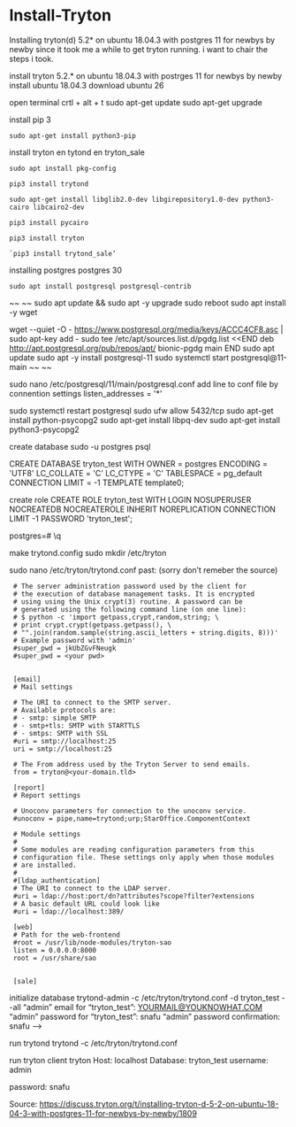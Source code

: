 # Install-Tryton
Installing tryton(d) 5.2* on ubuntu 18.04.3 with postgres 11 for newbys by newby
since it took me a while to get tryton running. i want to chair the steps i took.

install tryton 5.2.* on ubuntu 18.04.3 with postrges 11 for newbys by newby
install ubuntu 18.04.3
download ubuntu 26

open terminal
crtl + alt + t
sudo apt-get update
sudo apt-get upgrade

install pip 3
```
sudo apt-get install python3-pip
```
install tryton en tytond en tryton_sale

```
sudo apt install pkg-config
```

```
pip3 install trytond
```
```
sudo apt-get install libglib2.0-dev libgirepository1.0-dev python3-cairo libcairo2-dev
```
```
pip3 install pycairo
```
```
pip3 install tryton
```
```
`pip3 install trytond_sale’
```
installing postgres
postgres 30
```
sudo apt install postgresql postgresql-contrib
```
~~ ~~
sudo apt update && sudo apt -y upgrade
sudo reboot
sudo apt install -y wget

wget --quiet -O - https://www.postgresql.org/media/keys/ACCC4CF8.asc | sudo apt-key add -
sudo tee /etc/apt/sources.list.d/pgdg.list <<END deb http://apt.postgresql.org/pub/repos/apt/ bionic-pgdg main END
sudo apt update
sudo apt -y install postgresql-11
sudo systemctl start postgresql@11-main
~~ ~~

sudo nano /etc/postgresql/11/main/postgresql.conf
add line to conf file by connention settings
listen_addresses = '*'

sudo systemctl restart postgresql
sudo ufw allow 5432/tcp
sudo apt-get install python-psycopg2
sudo apt-get install libpq-dev
sudo apt-get install python3-psycopg2

create database
sudo -u postgres psql

CREATE DATABASE tryton_test WITH OWNER = postgres ENCODING = 'UTF8' LC_COLLATE = 'C' LC_CTYPE = 'C' TABLESPACE = pg_default CONNECTION LIMIT = -1 TEMPLATE template0;

create role
CREATE ROLE tryton_test WITH LOGIN NOSUPERUSER NOCREATEDB NOCREATEROLE INHERIT NOREPLICATION CONNECTION LIMIT -1 PASSWORD 'tryton_test';

postgres=# \q

make trytond.config
sudo mkdir /etc/tryton

sudo nano /etc/tryton/trytond.conf
past: (sorry don’t remeber the source)

```
 # The server administration password used by the client for
 # the execution of database management tasks. It is encrypted
 # using using the Unix crypt(3) routine. A password can be
 # generated using the following command line (on one line):
 # $ python -c 'import getpass,crypt,random,string; \
 # print crypt.crypt(getpass.getpass(), \
 # "".join(random.sample(string.ascii_letters + string.digits, 8)))'
 # Example password with 'admin'
 #super_pwd = jkUbZGvFNeugk
 #super_pwd = <your pwd>


 [email]
 # Mail settings

 # The URI to connect to the SMTP server.
 # Available protocols are:
 # - smtp: simple SMTP
 # - smtp+tls: SMTP with STARTTLS
 # - smtps: SMTP with SSL
 #uri = smtp://localhost:25
 uri = smtp://localhost:25

 # The From address used by the Tryton Server to send emails.
 from = tryton@<your-domain.tld>

 [report]
 # Report settings

 # Unoconv parameters for connection to the unoconv service.
 #unoconv = pipe,name=trytond;urp;StarOffice.ComponentContext

 # Module settings
 #
 # Some modules are reading configuration parameters from this
 # configuration file. These settings only apply when those modules
 # are installed.
 #
 #[ldap_authentication]
 # The URI to connect to the LDAP server.
 #uri = ldap://host:port/dn?attributes?scope?filter?extensions
 # A basic default URL could look like
 #uri = ldap://localhost:389/

 [web]
 # Path for the web-frontend
 #root = /usr/lib/node-modules/tryton-sao
 listen = 0.0.0.0:8000
 root = /usr/share/sao


 [sale]
```
initialize database
trytond-admin -c /etc/tryton/trytond.conf -d tryton_test --all
“admin” email for “tryton_test”: YOURMAIL@YOUKNOWHAT.COM
“admin” password for “tryton_test”: snafu
“admin” password confirmation: snafu
—>

run trytond
trytond -c /etc/tryton/trytond.conf

run tryton client
tryton
Host: localhost
Database: tryton_test
username: admin

password: snafu

Source: https://discuss.tryton.org/t/installing-tryton-d-5-2-on-ubuntu-18-04-3-with-postgres-11-for-newbys-by-newby/1809
